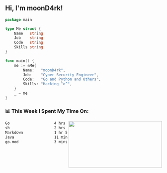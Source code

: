 <h2> Hi, I'm moonD4rk!</h2>

```go
package main

type Me struct {
	Name   string
	Job    string
	Code   string
	Skills string
}

func main() {
	me := &Me{
		Name:   "moonD4rk",
		Job:    "Cyber Security Engineer",
		Code:   "Go and Python and Others",
		Skills: "Hacking ^o^",
	}
	_ = me
}
```

<h3>📊 This Week I Spent My Time On:</h3>
<img align='right' src="https://github-readme-stats.vercel.app/api?username=moond4rk&show_icons=true&theme=radical", width="300" height="150">

<!--START_SECTION:waka-->

```txt
Go                    4 hrs           ███████████░░░░░░░░░░░░░░   44.31 %
sh                    2 hrs 49 mins   ███████▓░░░░░░░░░░░░░░░░░   31.29 %
Markdown              1 hr 54 mins    █████▒░░░░░░░░░░░░░░░░░░░   21.14 %
Java                  11 mins         ▓░░░░░░░░░░░░░░░░░░░░░░░░   02.13 %
go.mod                3 mins          ░░░░░░░░░░░░░░░░░░░░░░░░░   00.63 %
```

<!--END_SECTION:waka-->

